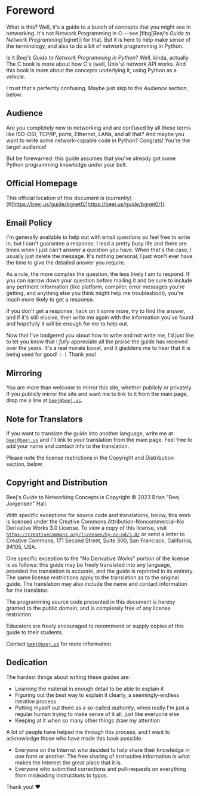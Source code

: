 # Foreword
<!-- Beej's guide to Network Concepts
# vim: ts=4:sw=4:nosi:et:tw=72
-->

<!-- No hyphenation -->
<!-- [nh[scalbn]] -->

<!-- Index see alsos -->
<!--
[is[String==>see `char *`]]
[is[New line==>see `\n` newline]]
[is[Ternary operator==>see `?:` ternary operator]]
[is[Addition operator==>see `+` addition operator]]
[is[Subtraction operator==>see `-` subtraction operator]]
[is[Multiplication operator==>see `*` multiplication operator]]
[is[Division operator==>see `/` division operator]]
[is[Modulus operator==>see `%` modulus operator]]
[is[Boolean NOT==>see `!` operator]]
[is[Boolean AND==>see `&&` operator]]
[is[Boolean OR==>see `||` operator]]
[is[Bell==>see `\a` operator]]
[is[Tab (is better)==>see `\t` operator]]
[is[Carriage return==>see `\r` operator]]
[is[Hexadecimal==>see `0x` hexadecimal]]
-->

What is this? Well, it's a guide to a bunch of concepts that you might
see in networking. It's not Network Programming in C---see [flbg[_Beej's
Guide to Network Programming_|bgnet]] for that. But it is here to help
make sense of the terminology, and also to do a bit of network
programming in Python.

Is it _Beej's Guide to Network Programming in Python_? Well, kinda,
actually. The C book is more about how C's (well, Unix's) network API
works. And this book is more about the concepts underlying it, using
Python as a vehicle.

I trust that's perfectly confusing. Maybe just skip to the _Audience_
section, below.

## Audience

Are you completely new to networking and are confused by all these terms
like ISO-OSI, TCP/IP, ports, Ethernet, LANs, and all that? And maybe you
want to write some network-capable code in Python? Congrats! You're the
target audience!

But be forewarned: this guide assumes that you've already got some
Python programming knowledge under your belt.

## Official Homepage

This official location of this document is (currently)
[fl[https://beej.us/guide/bgnet0/|https://beej.us/guide/bgnet0/]].

## Email Policy

I'm generally available to help out with email questions so feel free to
write in, but I can't guarantee a response. I lead a pretty busy life
and there are times when I just can't answer a question you have. When
that's the case, I usually just delete the message. It's nothing
personal; I just won't ever have the time to give the detailed answer
you require.

As a rule, the more complex the question, the less likely I am to
respond. If you can narrow down your question before mailing it and be
sure to include any pertinent information (like platform, compiler,
error messages you're getting, and anything else you think might help me
troubleshoot), you're much more likely to get a response.

If you don't get a response, hack on it some more, try to find the
answer, and if it's still elusive, then write me again with the
information you've found and hopefully it will be enough for me to help
out.

Now that I've badgered you about how to write and not write me, I'd just
like to let you know that I _fully_ appreciate all the praise the guide
has received over the years. It's a real morale boost, and it gladdens
me to hear that it is being used for good! `:-)` Thank you!

## Mirroring

You are more than welcome to mirror this site, whether publicly or
privately. If you publicly mirror the site and want me to link to it
from the main page, drop me a line at
[`beej@beej.us`](mailto:beej@beej.us).

## Note for Translators

If you want to translate the guide into another language, write me at
[`beej@beej.us`](beej@beej.us) and I'll link to your translation from
the main page. Feel free to add your name and contact info to the
translation.

Please note the license restrictions in the Copyright and Distribution
section, below.

## Copyright and Distribution

Beej's Guide to Networking Concepts is Copyright © 2023 Brian "Beej Jorgensen" Hall.

With specific exceptions for source code and translations, below, this
work is licensed under the Creative Commons Attribution-Noncommercial-No
Derivative Works 3.0 License. To view a copy of this license, visit
[`https://creativecommons.org/licenses/by-nc-nd/3.0/`](https://creativecommons.org/licenses/by-nc-nd/3.0/)
or send a letter to Creative Commons, 171 Second Street, Suite 300, San
Francisco, California, 94105, USA.

One specific exception to the "No Derivative Works" portion of the
license is as follows: this guide may be freely translated into any
language, provided the translation is accurate, and the guide is
reprinted in its entirety. The same license restrictions apply to the
translation as to the original guide. The translation may also include
the name and contact information for the translator.

The programming source code presented in this document is hereby granted
to the public domain, and is completely free of any license restriction.

Educators are freely encouraged to recommend or supply copies of this
guide to their students.

Contact [`beej@beej.us`](beej@beej.us) for more information.

## Dedication

The hardest things about writing these guides are:

* Learning the material in enough detail to be able to explain it
* Figuring out the best way to explain it clearly, a seemingly-endless
  iterative process
* Putting myself out there as a so-called _authority_, when really
  I'm just a regular human trying to make sense of it all, just like
  everyone else
* Keeping at it when so many other things draw my attention

A lot of people have helped me through this process, and I want to
acknowledge those who have made this book possible.

* Everyone on the Internet who decided to help share their knowledge in
  one form or another. The free sharing of instructive information is
  what makes the Internet the great place that it is.
* Everyone who submitted corrections and pull-requests on everything
  from misleading instructions to typos.

Thank you! ♥
